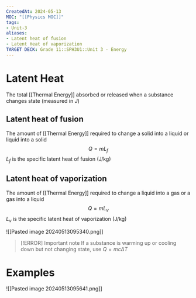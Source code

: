 ```yaml
---
CreatedAt: 2024-05-13
MOC: "[[Physics MOC]]"
tags:
- Unit-3
aliases:
- Latent heat of fusion
- Latent Heat of vaporization
TARGET DECK: Grade 11::SPH3U1::Unit 3 - Energy
---
```


# Latent Heat
The total [[Thermal Energy]] absorbed or released when a substance changes state (measured in $J$)
<!--ID: 1715686690935-->


## Latent heat of fusion
The amount of [[Thermal Energy]] required to change a solid into a liquid or liquid into a solid
$$Q = mL_{f}$$
$L_{f}$ is the specific latent heat of fusion (J/kg)
<!--ID: 1715686933429-->


## Latent heat of vaporization
The amount of [[Thermal Energy]] required to change a liquid into a gas or a gas into a liquid
$$Q = mL_{v}$$
$L_{v}$ is the specific latent heat of vaporization (J/kg)

<!--ID: 1715686913194-->



![[Pasted image 20240513095340.png]]

> [!ERROR] Important note
> If a substance is warming up or cooling down but not changing state, use $Q = mc\Delta T$

# Examples
![[Pasted image 20240513095641.png]]
